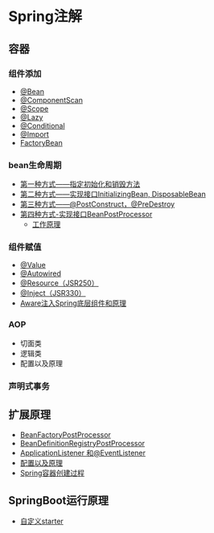 # Spring注解

## 容器

### 组件添加

- [@Bean](https://github.com/jackhusky/spring_anotation/blob/master/doc/spring%E6%B3%A8%E8%A7%A3%E9%A9%B1%E5%8A%A8.md#bean)
- [@ComponentScan](https://github.com/jackhusky/spring_anotation/blob/master/doc/spring%E6%B3%A8%E8%A7%A3%E9%A9%B1%E5%8A%A8.md#componentscan)
- [@Scope](https://github.com/jackhusky/spring_anotation/blob/master/doc/spring%E6%B3%A8%E8%A7%A3%E9%A9%B1%E5%8A%A8.md#scope)
- [@Lazy](https://github.com/jackhusky/spring_anotation/blob/master/doc/spring%E6%B3%A8%E8%A7%A3%E9%A9%B1%E5%8A%A8.md#lazy)
- [@Conditional](https://github.com/jackhusky/spring_anotation/blob/master/doc/spring%E6%B3%A8%E8%A7%A3%E9%A9%B1%E5%8A%A8.md#conditional)
- [@Import](https://github.com/jackhusky/spring_anotation/blob/master/doc/spring%E6%B3%A8%E8%A7%A3%E9%A9%B1%E5%8A%A8.md#import)
- [FactoryBean](https://github.com/jackhusky/spring_anotation/blob/master/doc/spring%E6%B3%A8%E8%A7%A3%E9%A9%B1%E5%8A%A8.md#factorybean)

### bean生命周期

- [第一种方式——指定初始化和销毁方法](https://github.com/jackhusky/spring_anotation/blob/master/doc/spring%E6%B3%A8%E8%A7%A3%E9%A9%B1%E5%8A%A8.md#%E7%AC%AC%E4%B8%80%E7%A7%8D%E6%96%B9%E5%BC%8F-%E6%8C%87%E5%AE%9A%E5%88%9D%E5%A7%8B%E5%8C%96%E5%92%8C%E9%94%80%E6%AF%81%E6%96%B9%E6%B3%95)
- [第二种方式——实现接口InitializingBean, DisposableBean](https://github.com/jackhusky/spring_anotation/blob/master/doc/spring%E6%B3%A8%E8%A7%A3%E9%A9%B1%E5%8A%A8.md#%E7%AC%AC%E4%BA%8C%E7%A7%8D%E6%96%B9%E5%BC%8F-%E5%AE%9E%E7%8E%B0%E6%8E%A5%E5%8F%A3initializingbean-disposablebean)
- [第三种方式——@PostConstruct，@PreDestroy](https://github.com/jackhusky/spring_anotation/blob/master/doc/spring%E6%B3%A8%E8%A7%A3%E9%A9%B1%E5%8A%A8.md#%E7%AC%AC%E4%B8%89%E7%A7%8D%E6%96%B9%E5%BC%8F-postconstructpredestroy)
- [第四种方式-实现接口BeanPostProcessor](https://github.com/jackhusky/spring_anotation/blob/master/doc/spring%E6%B3%A8%E8%A7%A3%E9%A9%B1%E5%8A%A8.md#%E7%AC%AC%E5%9B%9B%E7%A7%8D%E6%96%B9%E5%BC%8F-%E5%AE%9E%E7%8E%B0%E6%8E%A5%E5%8F%A3beanpostprocessor)
  - [工作原理](https://github.com/jackhusky/spring_anotation/blob/master/doc/spring%E6%B3%A8%E8%A7%A3%E9%A9%B1%E5%8A%A8.md#%E5%B7%A5%E4%BD%9C%E5%8E%9F%E7%90%86)

### 组件赋值

- [@Value](https://github.com/jackhusky/spring_anotation/blob/master/doc/spring%E6%B3%A8%E8%A7%A3%E9%A9%B1%E5%8A%A8.md#value)
- [@Autowired](https://github.com/jackhusky/spring_anotation/blob/master/doc/spring%E6%B3%A8%E8%A7%A3%E9%A9%B1%E5%8A%A8.md#autowired)
- [@Resource（JSR250）](https://github.com/jackhusky/spring_anotation/blob/master/doc/spring%E6%B3%A8%E8%A7%A3%E9%A9%B1%E5%8A%A8.md#resourcejsr250)
- [@Inject（JSR330）](https://github.com/jackhusky/spring_anotation/blob/master/doc/spring%E6%B3%A8%E8%A7%A3%E9%A9%B1%E5%8A%A8.md#injectjsr330)
- [Aware注入Spring底层组件和原理](https://github.com/jackhusky/spring_anotation/blob/master/doc/spring%E6%B3%A8%E8%A7%A3%E9%A9%B1%E5%8A%A8.md#aware%E6%B3%A8%E5%85%A5spring%E5%BA%95%E5%B1%82%E7%BB%84%E4%BB%B6%E5%92%8C%E5%8E%9F%E7%90%86)

### AOP

- 切面类
- 逻辑类
- 配置以及原理

### 声明式事务



## 扩展原理

- [BeanFactoryPostProcessor](https://github.com/jackhusky/spring_anotation/blob/master/doc/spring%E6%B3%A8%E8%A7%A3%E9%A9%B1%E5%8A%A8.md#beanfactorypostprocessor)
- [BeanDefinitionRegistryPostProcessor](https://github.com/jackhusky/spring_anotation/blob/master/doc/spring%E6%B3%A8%E8%A7%A3%E9%A9%B1%E5%8A%A8.md#beandefinitionregistrypostprocessor)
- [ApplicationListener 和@EventListener](https://github.com/jackhusky/spring_anotation/blob/master/doc/spring%E6%B3%A8%E8%A7%A3%E9%A9%B1%E5%8A%A8.md#applicationlistener-%E5%92%8Ceventlistener)
- [配置以及原理](https://github.com/jackhusky/spring_anotation/blob/master/doc/spring%E6%B3%A8%E8%A7%A3%E9%A9%B1%E5%8A%A8.md#%E9%85%8D%E7%BD%AE%E4%BB%A5%E5%8F%8A%E5%8E%9F%E7%90%86)
- [Spring容器创建过程](https://github.com/jackhusky/spring_anotation/blob/master/doc/spring%E6%B3%A8%E8%A7%A3%E9%A9%B1%E5%8A%A8.md#spring%E5%AE%B9%E5%99%A8%E5%88%9B%E5%BB%BA%E8%BF%87%E7%A8%8B)

## SpringBoot运行原理

- [自定义starter](https://github.com/jackhusky/spring_anotation/blob/master/doc/spring%E6%B3%A8%E8%A7%A3%E9%A9%B1%E5%8A%A8.md#%E8%87%AA%E5%AE%9A%E4%B9%89starter)